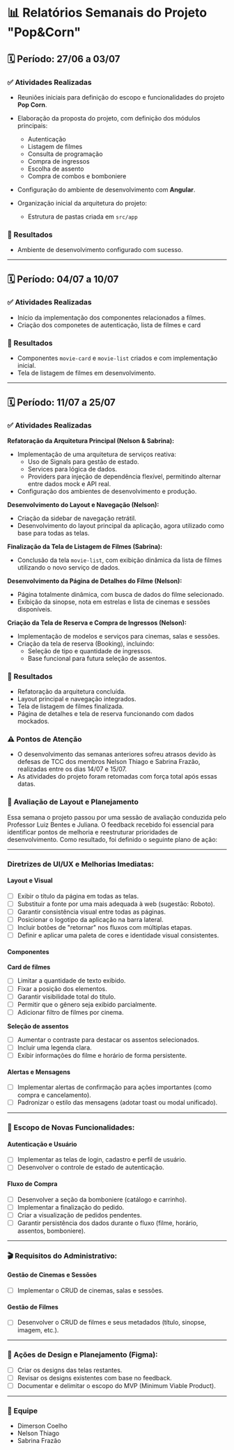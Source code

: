 # 📊 Relatórios Semanais do Projeto "Pop&Corn"

## 🗓️ Período: 27/06 a 03/07

### ✅ Atividades Realizadas
- Reuniões iniciais para definição do escopo e funcionalidades do projeto **Pop Corn**.
- Elaboração da proposta do projeto, com definição dos módulos principais:
  - Autenticação
  - Listagem de filmes
  - Consulta de programação
  - Compra de ingressos
  - Escolha de assento
  - Compra de combos e bomboniere

- Configuração do ambiente de desenvolvimento com **Angular**.
- Organização inicial da arquitetura do projeto:
  - Estrutura de pastas criada em `src/app`

### 📌 Resultados
- Ambiente de desenvolvimento configurado com sucesso.


---

## 🗓️ Período: 04/07 a 10/07

### ✅ Atividades Realizadas
- Início da implementação dos componentes relacionados a filmes.
- Criação dos componetes de autenticação, lista de filmes e card

### 📌 Resultados
- Componentes `movie-card` e `movie-list` criados e com implementação inicial.
- Tela de listagem de filmes em desenvolvimento.

---

## 🗓️ Período: 11/07 a 25/07

### ✅ Atividades Realizadas

**Refatoração da Arquitetura Principal (Nelson & Sabrina):**
- Implementação de uma arquitetura de serviços reativa:
  - Uso de Signals para gestão de estado.
  - Services para lógica de dados.
  - Providers para injeção de dependência flexível, permitindo alternar entre dados mock e API real.
- Configuração dos ambientes de desenvolvimento e produção.

**Desenvolvimento do Layout e Navegação (Nelson):**
- Criação da sidebar de navegação retrátil.
- Desenvolvimento do layout principal da aplicação, agora utilizado como base para todas as telas.

**Finalização da Tela de Listagem de Filmes (Sabrina):**
- Conclusão da tela `movie-list`, com exibição dinâmica da lista de filmes utilizando o novo serviço de dados.

**Desenvolvimento da Página de Detalhes do Filme (Nelson):**
- Página totalmente dinâmica, com busca de dados do filme selecionado.
- Exibição da sinopse, nota em estrelas e lista de cinemas e sessões disponíveis.

**Criação da Tela de Reserva e Compra de Ingressos (Nelson):**
- Implementação de modelos e serviços para cinemas, salas e sessões.
- Criação da tela de reserva (Booking), incluindo:
  - Seleção de tipo e quantidade de ingressos.
  - Base funcional para futura seleção de assentos.

### 📌 Resultados
- Refatoração da arquitetura concluída.
- Layout principal e navegação integrados.
- Tela de listagem de filmes finalizada.
- Página de detalhes e tela de reserva funcionando com dados mockados.

### ⚠️ Pontos de Atenção
- O desenvolvimento das semanas anteriores sofreu atrasos devido às defesas de TCC dos membros Nelson Thiago e Sabrina Frazão, realizadas entre os dias 14/07 e 15/07.
- As atividades do projeto foram retomadas com força total após essas datas.

### 📝 Avaliação de Layout e Planejamento
Essa semana o projeto passou por uma sessão de avaliação conduzida pelo Professor Luiz Bentes e Juliana. O feedback recebido foi essencial para identificar pontos de melhoria e reestruturar prioridades de desenvolvimento.
Como resultado, foi definido o seguinte plano de ação:

---

### Diretrizes de UI/UX e Melhorias Imediatas:

#### Layout e Visual
- [ ] Exibir o título da página em todas as telas.
- [ ] Substituir a fonte por uma mais adequada à web (sugestão: Roboto).
- [ ] Garantir consistência visual entre todas as páginas.
- [ ] Posicionar o logotipo da aplicação na barra lateral.
- [ ] Incluir botões de "retornar" nos fluxos com múltiplas etapas.
- [ ] Definir e aplicar uma paleta de cores e identidade visual consistentes.

#### Componentes

**Card de filmes**
- [ ] Limitar a quantidade de texto exibido.
- [ ] Fixar a posição dos elementos.
- [ ] Garantir visibilidade total do título.
- [ ] Permitir que o gênero seja exibido parcialmente.
- [ ] Adicionar filtro de filmes por cinema.

**Seleção de assentos**
- [ ] Aumentar o contraste para destacar os assentos selecionados.
- [ ] Incluir uma legenda clara.
- [ ] Exibir informações do filme e horário de forma persistente.

#### Alertas e Mensagens
- [ ] Implementar alertas de confirmação para ações importantes (como compra e cancelamento).
- [ ] Padronizar o estilo das mensagens (adotar toast ou modal unificado).

---

### 🧩 Escopo de Novas Funcionalidades:

#### Autenticação e Usuário
- [ ] Implementar as telas de login, cadastro e perfil de usuário.
- [ ] Desenvolver o controle de estado de autenticação.

#### Fluxo de Compra
- [ ] Desenvolver a seção da bomboniere (catálogo e carrinho).
- [ ] Implementar a finalização do pedido.
- [ ] Criar a visualização de pedidos pendentes.
- [ ] Garantir persistência dos dados durante o fluxo (filme, horário, assentos, bomboniere).

---

### 🎬 Requisitos do Administrativo:

#### Gestão de Cinemas e Sessões
- [ ] Implementar o CRUD de cinemas, salas e sessões.

#### Gestão de Filmes
- [ ] Desenvolver o CRUD de filmes e seus metadados (título, sinopse, imagem, etc.).

---

### 🎨 Ações de Design e Planejamento (Figma):
- [ ] Criar os designs das telas restantes.
- [ ] Revisar os designs existentes com base no feedback.
- [ ] Documentar e delimitar o escopo do MVP (Minimum Viable Product).

---

### 👥 Equipe
- Dimerson Coelho
- Nelson Thiago
- Sabrina Frazão
